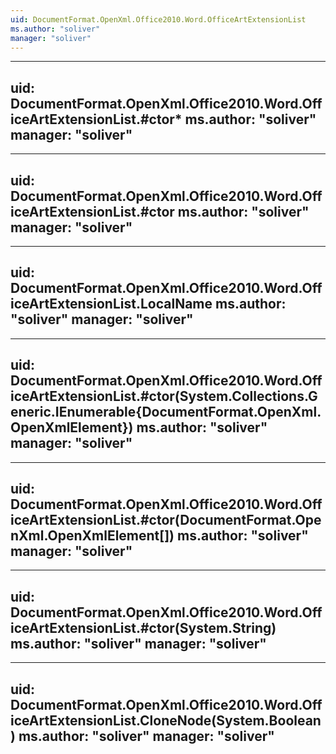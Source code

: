 ```yaml
---
uid: DocumentFormat.OpenXml.Office2010.Word.OfficeArtExtensionList
ms.author: "soliver"
manager: "soliver"
---
```


---
uid: DocumentFormat.OpenXml.Office2010.Word.OfficeArtExtensionList.#ctor*
ms.author: "soliver"
manager: "soliver"
---

---
uid: DocumentFormat.OpenXml.Office2010.Word.OfficeArtExtensionList.#ctor
ms.author: "soliver"
manager: "soliver"
---

---
uid: DocumentFormat.OpenXml.Office2010.Word.OfficeArtExtensionList.LocalName
ms.author: "soliver"
manager: "soliver"
---

---
uid: DocumentFormat.OpenXml.Office2010.Word.OfficeArtExtensionList.#ctor(System.Collections.Generic.IEnumerable{DocumentFormat.OpenXml.OpenXmlElement})
ms.author: "soliver"
manager: "soliver"
---

---
uid: DocumentFormat.OpenXml.Office2010.Word.OfficeArtExtensionList.#ctor(DocumentFormat.OpenXml.OpenXmlElement[])
ms.author: "soliver"
manager: "soliver"
---

---
uid: DocumentFormat.OpenXml.Office2010.Word.OfficeArtExtensionList.#ctor(System.String)
ms.author: "soliver"
manager: "soliver"
---

---
uid: DocumentFormat.OpenXml.Office2010.Word.OfficeArtExtensionList.CloneNode(System.Boolean)
ms.author: "soliver"
manager: "soliver"
---

